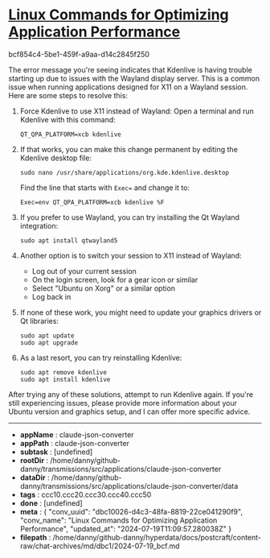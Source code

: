 # [Linux Commands for Optimizing Application Performance](https://claude.ai/chat/dbc10026-d4c3-48fa-8819-22ce041290f9)

bcf854c4-5be1-459f-a9aa-d14c2845f250

 The error message you're seeing indicates that Kdenlive is having trouble starting up due to issues with the Wayland display server. This is a common issue when running applications designed for X11 on a Wayland session. Here are some steps to resolve this:

1. Force Kdenlive to use X11 instead of Wayland:
   Open a terminal and run Kdenlive with this command:
   ```
   QT_QPA_PLATFORM=xcb kdenlive
   ```

2. If that works, you can make this change permanent by editing the Kdenlive desktop file:
   ```
   sudo nano /usr/share/applications/org.kde.kdenlive.desktop
   ```
   Find the line that starts with `Exec=` and change it to:
   ```
   Exec=env QT_QPA_PLATFORM=xcb kdenlive %F
   ```

3. If you prefer to use Wayland, you can try installing the Qt Wayland integration:
   ```
   sudo apt install qtwayland5
   ```

4. Another option is to switch your session to X11 instead of Wayland:
   - Log out of your current session
   - On the login screen, look for a gear icon or similar
   - Select "Ubuntu on Xorg" or a similar option
   - Log back in

5. If none of these work, you might need to update your graphics drivers or Qt libraries:
   ```
   sudo apt update
   sudo apt upgrade
   ```

6. As a last resort, you can try reinstalling Kdenlive:
   ```
   sudo apt remove kdenlive
   sudo apt install kdenlive
   ```

After trying any of these solutions, attempt to run Kdenlive again. If you're still experiencing issues, please provide more information about your Ubuntu version and graphics setup, and I can offer more specific advice.

---

* **appName** : claude-json-converter
* **appPath** : claude-json-converter
* **subtask** : [undefined]
* **rootDir** : /home/danny/github-danny/transmissions/src/applications/claude-json-converter
* **dataDir** : /home/danny/github-danny/transmissions/src/applications/claude-json-converter/data
* **tags** : ccc10.ccc20.ccc30.ccc40.ccc50
* **done** : [undefined]
* **meta** : {
  "conv_uuid": "dbc10026-d4c3-48fa-8819-22ce041290f9",
  "conv_name": "Linux Commands for Optimizing Application Performance",
  "updated_at": "2024-07-19T11:09:57.280038Z"
}
* **filepath** : /home/danny/github-danny/hyperdata/docs/postcraft/content-raw/chat-archives/md/dbc1/2024-07-19_bcf.md